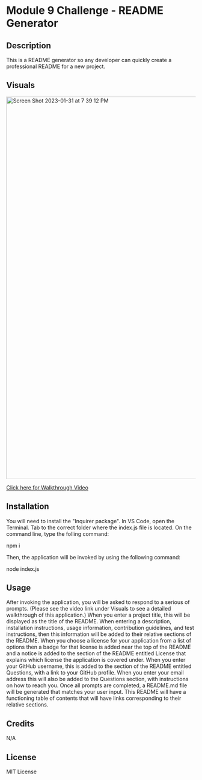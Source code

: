 # Module 9 Challenge - README Generator 

## Description

This is a README generator so any developer can quickly create a professional README for a new project.

## Visuals

<img width="1015" alt="Screen Shot 2023-01-31 at 7 39 12 PM" src="https://user-images.githubusercontent.com/118075347/215939580-073d9221-15ca-43e3-9359-60a28f68671b.png">

[Click here for Walkthrough Video](https://drive.google.com/file/d/1H7hTiPDO33WLS0Pb5mi7ldssg6Ajq0fF/view)

## Installation

You will need to install the "Inquirer package".
In VS Code, open the Terminal. 
Tab to the correct folder where the index.js file is located. 
On the command line, type the folling command:

npm i 

Then, the application will be invoked by using the following command:

node index.js

## Usage

After invoking the application, you will be asked to respond to a serious of prompts. (Please see the video link under Visuals to see a detailed walkthrough of this application.)
When you enter a project title, this will be displayed as the title of the README. When entering a description, installation instructions, usage information, contribution guidelines, and test instructions, then this information will be added to their relative sections of the README. When you choose a license for your application from a list of options
then a badge for that license is added near the top of the README and a notice is added to the section of the README entitled License that explains which license the application is covered under. When you enter your GitHub username, this is added to the section of the README entitled Questions, with a link to your GitHub profile. When you enter your email address
this will also be added to the Questions section, with instructions on how to reach you. 
Once all prompts are completed, a README.md file will be generated that matches your user input. This README will have a functioning table of contents that will have links corresponding to their relative sections. 

## Credits

N/A

## License

MIT License

